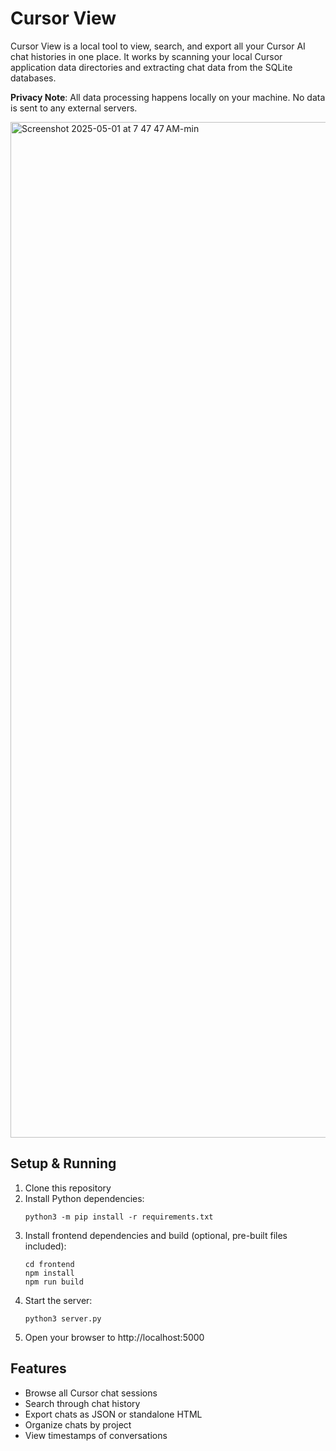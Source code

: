 # Cursor View

Cursor View is a local tool to view, search, and export all your Cursor AI chat histories in one place. It works by scanning your local Cursor application data directories and extracting chat data from the SQLite databases.

**Privacy Note**: All data processing happens locally on your machine. No data is sent to any external servers.

<img width="1625" alt="Screenshot 2025-05-01 at 7 47 47 AM-min" src="https://github.com/user-attachments/assets/3e439e0e-6d6b-4651-947d-9c76565e35c5" />

## Setup & Running

1. Clone this repository
2. Install Python dependencies:
   ```
   python3 -m pip install -r requirements.txt
   ```
3. Install frontend dependencies and build (optional, pre-built files included):
   ```
   cd frontend
   npm install
   npm run build
   ```
4. Start the server:
   ```
   python3 server.py
   ```
5. Open your browser to http://localhost:5000

## Features

- Browse all Cursor chat sessions
- Search through chat history
- Export chats as JSON or standalone HTML
- Organize chats by project
- View timestamps of conversations
